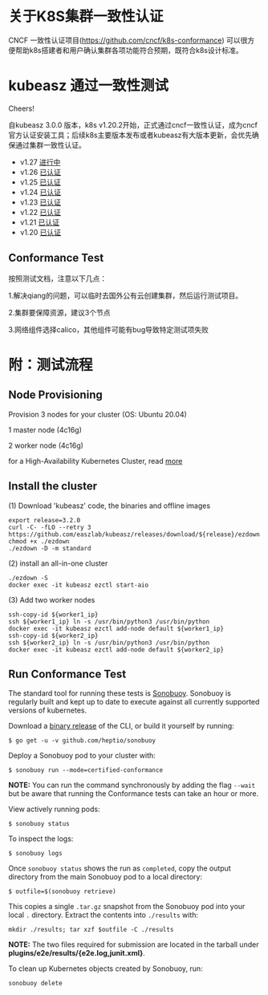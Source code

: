 # 关于K8S集群一致性认证

CNCF 一致性认证项目(https://github.com/cncf/k8s-conformance) 可以很方便帮助k8s搭建者和用户确认集群各项功能符合预期，既符合k8s设计标准。

# kubeasz 通过一致性测试

Cheers! 

自kubeasz 3.0.0 版本，k8s v1.20.2开始，正式通过cncf一致性认证，成为cncf 官方认证安装工具；后续k8s主要版本发布或者kubeasz有大版本更新，会优先确保通过集群一致性认证。

- v1.27 [进行中]()
- v1.26 [已认证](https://github.com/cncf/k8s-conformance/tree/master/v1.26/kubeasz)
- v1.25 [已认证](https://github.com/cncf/k8s-conformance/tree/master/v1.25/kubeasz)
- v1.24 [已认证](https://github.com/cncf/k8s-conformance/tree/master/v1.24/kubeasz)
- v1.23 [已认证](https://github.com/cncf/k8s-conformance/tree/master/v1.23/kubeasz)
- v1.22 [已认证](https://github.com/cncf/k8s-conformance/tree/master/v1.22/kubeasz)
- v1.21 [已认证](https://github.com/cncf/k8s-conformance/tree/master/v1.21/kubeasz)
- v1.20 [已认证](https://github.com/cncf/k8s-conformance/tree/master/v1.20/kubeasz)


## Conformance Test

按照测试文档，注意以下几点：

1.解决qiang的问题，可以临时去国外公有云创建集群，然后运行测试项目。

2.集群要保障资源，建议3个节点

3.网络组件选择calico，其他组件可能有bug导致特定测试项失败


# 附：测试流程

## Node Provisioning

Provision 3 nodes for your cluster (OS: Ubuntu 20.04)

1 master node (4c16g)

2 worker node (4c16g)

for a High-Availability Kubernetes Cluster, read [more](https://github.com/easzlab/kubeasz/blob/master/docs/setup/00-planning_and_overall_intro.md)

## Install the cluster

(1) Download 'kubeasz' code, the binaries and offline images

```
export release=3.2.0
curl -C- -fLO --retry 3 https://github.com/easzlab/kubeasz/releases/download/${release}/ezdown
chmod +x ./ezdown
./ezdown -D -m standard
```

(2) install an all-in-one cluster

```
./ezdown -S
docker exec -it kubeasz ezctl start-aio
```

(3) Add two worker nodes

```
ssh-copy-id ${worker1_ip}
ssh ${worker1_ip} ln -s /usr/bin/python3 /usr/bin/python
docker exec -it kubeasz ezctl add-node default ${worker1_ip}
ssh-copy-id ${worker2_ip}
ssh ${worker2_ip} ln -s /usr/bin/python3 /usr/bin/python
docker exec -it kubeasz ezctl add-node default ${worker2_ip}
```

## Run Conformance Test

The standard tool for running these tests is
[Sonobuoy](https://github.com/heptio/sonobuoy).  Sonobuoy is
regularly built and kept up to date to execute against all
currently supported versions of kubernetes.

Download a [binary release](https://github.com/heptio/sonobuoy/releases) of the CLI, or build it yourself by running:

```
$ go get -u -v github.com/heptio/sonobuoy
```

Deploy a Sonobuoy pod to your cluster with:

```
$ sonobuoy run --mode=certified-conformance
```

**NOTE:** You can run the command synchronously by adding the flag `--wait` but be aware that running the Conformance tests can take an hour or more.

View actively running pods:

```
$ sonobuoy status
```

To inspect the logs:

```
$ sonobuoy logs
```

Once `sonobuoy status` shows the run as `completed`, copy the output directory from the main Sonobuoy pod to a local directory:

```
$ outfile=$(sonobuoy retrieve)
```

This copies a single `.tar.gz` snapshot from the Sonobuoy pod into your local
`.` directory. Extract the contents into `./results` with:

```
mkdir ./results; tar xzf $outfile -C ./results
```

**NOTE:** The two files required for submission are located in the tarball under **plugins/e2e/results/{e2e.log,junit.xml}**.

To clean up Kubernetes objects created by Sonobuoy, run:

```
sonobuoy delete
```
